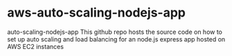 # aws-auto-scaling-nodejs-app
auto-scaling-nodejs-app
This github repo hosts the source code on how to set up auto scaling and load balancing for an node.js express app hosted on AWS EC2 instances
